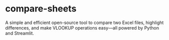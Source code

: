# compare-sheets
A simple and efficient open-source tool to compare two Excel files, highlight differences, and make VLOOKUP operations easy—all powered by Python and Streamlit.
